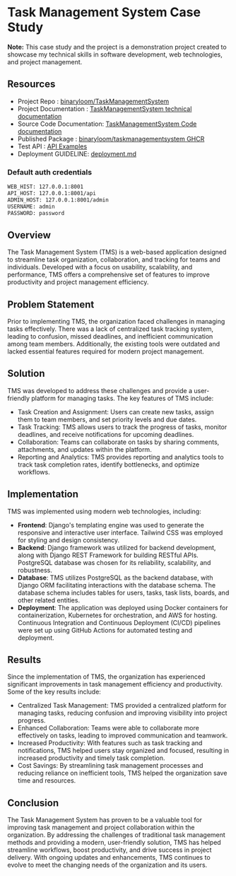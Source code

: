 # Task Management System Case Study

**Note:** This case study and the project is a demonstration project created to showcase my technical skills in software development, web technologies, and project management.

## Resources

- Project Repo : [binaryloom/TaskManagementSystem](https://github.com/binaryloom/TaskManagementSystem)
- Project Documentation : [TaskManagementSystem technical documentation](https://github.com/binaryloom/TaskManagementSystem/blob/main/README.md)
- Source Code Documentation: [TaskManagementSystem Code documentation](https://binaryloom.github.io/TaskManagementSystem)
- Published Package : [binaryloom/taskmanagementsystem GHCR](https://github.com/binaryloom/TaskManagementSystem/pkgs/container/taskmanagementsystem)
- Test API : [API Examples](https://github.com/binaryloom/TaskManagementSystem/tree/main/api_request)
- Deployment GUIDELINE: [deployment.md](https://github.com/binaryloom/TaskManagementSystem/blob/main/deplyment.md)

### Default auth credentials

```sh
WEB_HIST: 127.0.0.1:8001
API_HOST: 127.0.0.1:8001/api
ADMIN_HOST: 127.0.0.1:8001/admin
USERNAME: admin
PASSWORD: password
```

## Overview

The Task Management System (TMS) is a web-based application designed to streamline task organization, collaboration, and tracking for teams and individuals. Developed with a focus on usability, scalability, and performance, TMS offers a comprehensive set of features to improve productivity and project management efficiency.

## Problem Statement

Prior to implementing TMS, the organization faced challenges in managing tasks effectively. There was a lack of centralized task tracking system, leading to confusion, missed deadlines, and inefficient communication among team members. Additionally, the existing tools were outdated and lacked essential features required for modern project management.

## Solution

TMS was developed to address these challenges and provide a user-friendly platform for managing tasks. The key features of TMS include:

- Task Creation and Assignment: Users can create new tasks, assign them to team members, and set priority levels and due dates.
- Task Tracking: TMS allows users to track the progress of tasks, monitor deadlines, and receive notifications for upcoming deadlines.
- Collaboration: Teams can collaborate on tasks by sharing comments, attachments, and updates within the platform.
- Reporting and Analytics: TMS provides reporting and analytics tools to track task completion rates, identify bottlenecks, and optimize workflows.

## Implementation

TMS was implemented using modern web technologies, including:

- **Frontend**: Django's templating engine was used to generate the responsive and interactive user interface. Tailwind CSS was employed for styling and design consistency.
- **Backend**: Django framework was utilized for backend development, along with Django REST Framework for building RESTful APIs. PostgreSQL database was chosen for its reliability, scalability, and robustness.
- **Database**: TMS utilizes PostgreSQL as the backend database, with Django ORM facilitating interactions with the database schema. The database schema includes tables for users, tasks, task lists, boards, and other related entities.
- **Deployment**: The application was deployed using Docker containers for containerization, Kubernetes for orchestration, and AWS for hosting. Continuous Integration and Continuous Deployment (CI/CD) pipelines were set up using GitHub Actions for automated testing and deployment.

## Results

Since the implementation of TMS, the organization has experienced significant improvements in task management efficiency and productivity. Some of the key results include:

- Centralized Task Management: TMS provided a centralized platform for managing tasks, reducing confusion and improving visibility into project progress.
- Enhanced Collaboration: Teams were able to collaborate more effectively on tasks, leading to improved communication and teamwork.
- Increased Productivity: With features such as task tracking and notifications, TMS helped users stay organized and focused, resulting in increased productivity and timely task completion.
- Cost Savings: By streamlining task management processes and reducing reliance on inefficient tools, TMS helped the organization save time and resources.

## Conclusion

The Task Management System has proven to be a valuable tool for improving task management and project collaboration within the organization. By addressing the challenges of traditional task management methods and providing a modern, user-friendly solution, TMS has helped streamline workflows, boost productivity, and drive success in project delivery. With ongoing updates and enhancements, TMS continues to evolve to meet the changing needs of the organization and its users.

